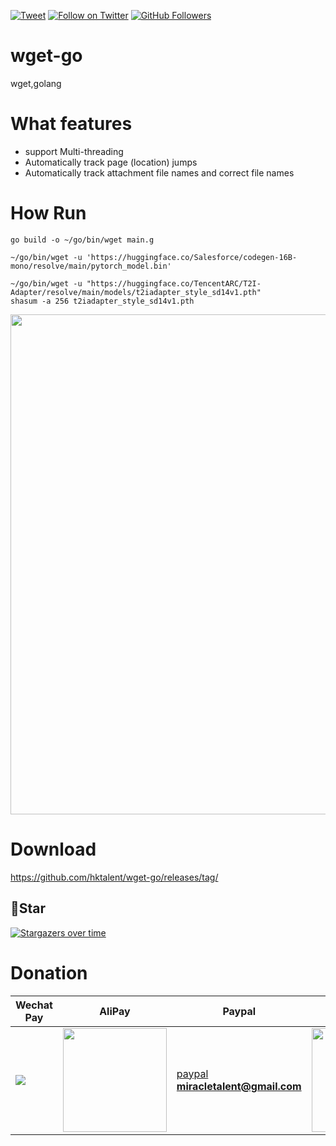 [![Tweet](https://img.shields.io/twitter/url/http/Hktalent3135773.svg?style=social)](https://twitter.com/intent/follow?screen_name=Hktalent3135773) [![Follow on Twitter](https://img.shields.io/twitter/follow/Hktalent3135773.svg?style=social&label=Follow)](https://twitter.com/intent/follow?screen_name=Hktalent3135773) [![GitHub Followers](https://img.shields.io/github/followers/hktalent.svg?style=social&label=Follow)](https://github.com/hktalent/)

# wget-go
wget,golang

# What features
- support Multi-threading
- Automatically track page (location) jumps
- Automatically track attachment file names and correct file names

# How Run 
```
go build -o ~/go/bin/wget main.g

~/go/bin/wget -u 'https://huggingface.co/Salesforce/codegen-16B-mono/resolve/main/pytorch_model.bin'

~/go/bin/wget -u "https://huggingface.co/TencentARC/T2I-Adapter/resolve/main/models/t2iadapter_style_sd14v1.pth"
shasum -a 256 t2iadapter_style_sd14v1.pth

```

<img width="800" src=https://user-images.githubusercontent.com/18223385/233818824-305fea4a-a5ed-4a70-8ade-33d6a8c3c734.gif>

# Download
https://github.com/hktalent/wget-go/releases/tag/

## 💖Star
[![Stargazers over time](https://starchart.cc/hktalent/wget-go.svg)](https://starchart.cc/hktalent/wget-go)

# Donation
| Wechat Pay | AliPay | Paypal | BTC Pay |BCH Pay |
| --- | --- | --- | --- | --- |
|<img src=https://raw.githubusercontent.com/hktalent/myhktools/main/md/wc.png>|<img width=166 src=https://raw.githubusercontent.com/hktalent/myhktools/main/md/zfb.png>|[paypal](https://www.paypal.me/pwned2019) **miracletalent@gmail.com**|<img width=166 src=https://raw.githubusercontent.com/hktalent/myhktools/main/md/BTC.png>|<img width=166 src=https://raw.githubusercontent.com/hktalent/myhktools/main/md/BCH.jpg>|